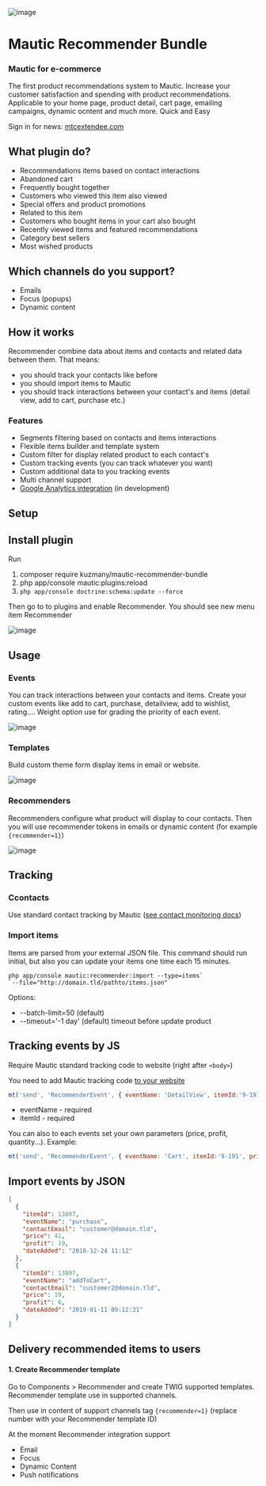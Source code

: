 ![image](https://user-images.githubusercontent.com/462477/51494736-0fefb100-1dba-11e9-8d44-27a24292e3dd.png)


# Mautic Recommender Bundle 
### Mautic for e-commerce

The first product recommendations system to Mautic.  Increase your customer satisfaction and spending with product recommendations. Applicable to your home page, product detail, cart page, emailing campaigns, dynamic ocntent and much more. Quick and Easy

Sign in for news: [mtcextendee.com](https://mtcextendee.com/)

## What plugin do?

- Recommendations items based on contact interactions
- Abandoned cart
- Frequently bought together
- Customers who viewed this item also viewed
- Special offers and product promotions
- Related to this item
- Customers who bought items in your cart also bought
- Recently viewed items and featured recommendations
- Category best sellers
- Most wished products

## Which channels do you support?

- Emails
- Focus (popups)
- Dynamic content

## How it works

Recommender combine data about items and contacts and related data between them. That means:
 - you should track your contacts like before
 - you should import items to Mautic
 - you should track interactions between your contact's and items (detail view, add to cart, purchase etc.)
 
### Features
- Segments filtering based on contacts and items interactions
- Flexible items builder and template system 
- Custom filter for display related product to each contact's
- Custom tracking events (you can track whatever you want)
- Custom additional data to you tracking events
- Multi channel support
- [Google Analytics integration](https://github.com/kuzmany/mautic-extendee-analytics-bundle) (in development)

## Setup  

## Install plugin 

Run

1. composer require kuzmany/mautic-recommender-bundle
2. php app/console mautic:plugins:reload 
3. `php app/console doctrine:schema:update --force`

Then go to to plugins and enable Recommender. You should see new menu item Recommender

![image](https://user-images.githubusercontent.com/462477/51552847-ce224180-1e71-11e9-920b-f68d7da155eb.png)

## Usage

### Events
You can track interactions between your contacts and items. Create your custom events like add to cart, purchase, detailview, add to wishlist, rating.... Weight option use for grading the priority of each event.   

![image](https://user-images.githubusercontent.com/462477/51553290-bf885a00-1e72-11e9-909b-eef4f8a751f5.png)

### Templates

Build custom theme form display items in email or website.

![image](https://user-images.githubusercontent.com/462477/51553414-1726c580-1e73-11e9-90a8-b853827d496c.png)

### Recommenders

Recommenders configure what product will display to cour contacts. Then you will use recommender tokens in emails or dynamic content (for example `{recommender=1}`)

![image](https://user-images.githubusercontent.com/462477/51553766-eeeb9680-1e73-11e9-91e1-a3e77c71dbc5.png)

## Tracking

### Ccontacts 

Use standard contact tracking by Mautic ([see contact monitoring docs](https://www.mautic.org/docs/en/contacts/contact_monitoring.html))

### Import items

Items are parsed from your external JSON file. This command should run initial, but also you can update your items one time each 15 minutes.

```shell
php app/console mautic:recommender:import --type=items`  
`--file="http://domain.tld/pathto/items.json"
```

Options:

- --batch-limit=50 (default)
- --timeout='-1 day' (default) timeout before update product

## Tracking events by JS

Require Mautic standard tracking code to website (right after `<body>`)

You need to add Mautic tracking code  [to your website](https://www.mautic.org/docs/en/contacts/contact_monitoring.html#javascript-js-tracking)

```js
mt('send', 'RecommenderEvent', { eventName: 'DetailView', itemId:'9-191' });
```

- eventName - required
- itemId - required

You can also to each events set your own parameters (price, profit, quantity...). Example:
 
```js
mt('send', 'RecommenderEvent', { eventName: 'Cart', itemId:'9-191', price: '39', quantity: '2', profit: '9' });
```

## Import events by JSON

```json
[
  {
    "itemId": 13807,
    "eventName": "purchase",
    "contactEmail": "customer@domain.tld",
    "price": 41,
    "profit": 19,
    "dateAdded": "2018-12-24 11:12"
  },
  {
    "itemId": 13807,
    "eventName": "addToCart",
    "contactEmail": "customer2@domain.tld",
    "price": 19,
    "profit": 6,
    "dateAdded": "2019-01-11 09:12:31"
  }
]
```




## Delivery recommended items to users

#### 1. Create Recommender template
 
Go to Components > Recommender and create TWIG supported templates. Recommender template use in supported channels. 

Then use in content of support channels tag `{recommender=1}` (replace number with your Recommender template ID)

At the moment Recommender integration support 

- Email
- Focus
- Dynamic Content
- Push notifications